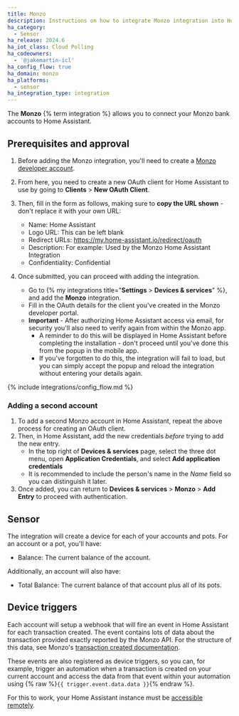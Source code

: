 ```yaml
---
title: Monzo
description: Instructions on how to integrate Monzo integration into Home Assistant.
ha_category:
  - Sensor
ha_release: 2024.6
ha_iot_class: Cloud Polling
ha_codeowners:
  - '@jakemartin-icl'
ha_config_flow: true
ha_domain: monzo
ha_platforms:
  - sensor
ha_integration_type: integration
---
```


The **Monzo** {% term integration %} allows you to connect your Monzo bank accounts to Home Assistant.


## Prerequisites and approval

1. Before adding the Monzo integration, you'll need to create a [Monzo developer account](https://developers.monzo.com/). 
2. From here, you need to create a new OAuth client for Home Assistant to use by going to **Clients** > **New OAuth Client**. 
3. Then, fill in the form as follows, making sure to **copy the URL shown** - don't replace it with your own URL:
   - Name: Home Assistant
   - Logo URL: This can be left blank
   - Redirect URLs: <https://my.home-assistant.io/redirect/oauth>
   - Description: For example: Used by the Monzo Home Assistant Integration
   - Confidentiality: Confidential

4. Once submitted, you can proceed with adding the integration.
   - Go to {% my integrations title="**Settings** > **Devices & services**" %}, and add the **Monzo** integration.
   - Fill in the OAuth details for the client you've created in the Monzo developer portal.
   - **Important** - After authorizing Home Assistant access via email, for security you'll also need to verify again from within the Monzo app. 
     - A reminder to do this will be displayed in Home Assistant before completing the installation - don't proceed until you've done this from the popup in the mobile app.
     - If you've forgotten to do this, the integration will fail to load, but you can simply accept the popup and reload the integration without entering your details again.

{% include integrations/config_flow.md %}

### Adding a second account

1. To add a second Monzo account in Home Assistant, repeat the above process for creating an OAuth client.
2. Then, in Home Assistant, add the new credentials *before* trying to add the new entry. 
   - In the top right of **Devices & services** page, select the three dot menu, open **Application Credentials**, and select **Add application credentials**
   - It is recommended to include the person's name in the *Name* field so you can distinguish it later. 
3. Once added, you can return to **Devices & services** > **Monzo** > **Add Entry** to proceed with authentication.

## Sensor

The integration will create a device for each of your accounts and pots. For an account or a pot, you'll have:

- Balance: The current balance of the account.

Additionally, an account will also have:

- Total Balance: The current balance of that account plus all of its pots.

## Device triggers

Each account will setup a webhook that will fire an event in Home Assistant for each transaction created. The event contains lots of data about the transaction provided exactly reported by the Monzo API. For the structure of this data, see Monzo's [transaction created documentation](https://docs.monzo.com/#transaction-created).

These events are also registered as device triggers, so you can, for example, trigger an automation when a transaction is created on your current account and access the data from that event within your automation using {% raw %}`{{ trigger.event.data.data }}`{% endraw %}.

<div class='note warning'>

For this to work, your Home Assistant instance must be [accessible remotely](/docs/configuration/remote/).

</div>

